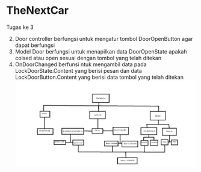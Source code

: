 # TheNextCar
Tugas ke 3

2. Door controller berfungsi untuk mengatur tombol DoorOpenButton agar dapat berfungsi
3. Model Door berfungsi untuk menapilkan data DoorOpenState apakah colsed atau open sesuai dengan tombol yang telah ditekan
4. OnDoorChanged berfunsi ntuk mengambil data pada LockDoorState.Content yang berisi pesan dan data LockDoorButton.Content yang berisi data tombol yang telah ditekan
![alt text](https://github.com/LouisMelkisedekWee/TheNextCar./blob/master/DiacgramClass.JPG)
